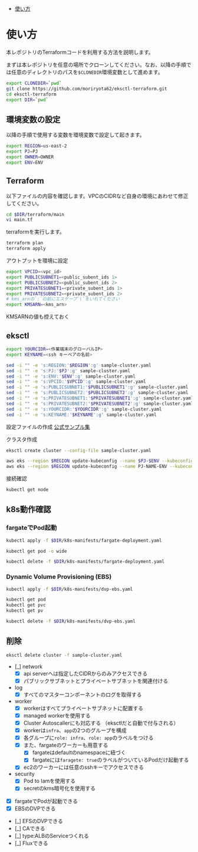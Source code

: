 - [使い方](#使い方)

# 使い方

本レポジトリのTerraformコードを利用する方法を説明します。


まずは本レポジトリを任意の場所でクローンしてください。なお、以降の手順では任意のディレクトリのパスを`$CLONEDIR`環境変数として進めます。

``` sh
export CLONEDIR=`pwd`
git clone https://github.com/moriryota62/eksctl-terraform.git
cd eksctl-terraform
export DIR=`pwd`
```

## 環境変数の設定

以降の手順で使用する変数を環境変数で設定して起きます。

``` sh
export REGION=us-east-2
export PJ=PJ
export OWNER=OWNER
export ENV=ENV
```

## Terraform

以下ファイルの内容を確認します。VPCのCIDRなど自身の環境にあわせて修正してください。

``` sh
cd $DIR/terraform/main
vi main.tf
```

terraformを実行します。

``` sh
terraform plan
terraform apply
```

アウトプットを環境に設定

``` sh
export VPCID=<vpc_id>
export PUBLICSUBNET1=<public_subent_ids 1>
export PUBLICSUBNET2=<public_subent_ids 2>
export PRIVATESUBNET1=<private_subent_ids 1>
export PRIVATESUBNET2=<private_subent_ids 2>
# kms_arnの`:`の前にエスケープ`\`をいれてください
export KMSARN=<kms_arn>
```

KMSARNの値も控えておく

## eksctl

``` sh
export YOURCIDR=<作業端末のグローバルIP>
export KEYNAME=<ssh キーペアの名前>
```

``` sh
sed -i "" -e 's:REGION:'$REGION':g' sample-cluster.yaml
sed -i "" -e 's:PJ:'$PJ':g' sample-cluster.yaml
sed -i "" -e 's:ENV:'$ENV':g' sample-cluster.yaml
sed -i "" -e 's:VPCID:'$VPCID':g' sample-cluster.yaml
sed -i "" -e 's:PUBLICSUBNET1:'$PUBLICSUBNET1':g' sample-cluster.yaml
sed -i "" -e 's:PUBLICSUBNET2:'$PUBLICSUBNET2':g' sample-cluster.yaml
sed -i "" -e 's:PRIVATESUBNET1:'$PRIVATESUBNET1':g' sample-cluster.yaml
sed -i "" -e 's:PRIVATESUBNET2:'$PRIVATESUBNET2':g' sample-cluster.yaml
sed -i "" -e 's:YOURCIDR:'$YOURCIDR':g' sample-cluster.yaml
sed -i "" -e 's:KEYNAME:'$KEYNAME':g' sample-cluster.yaml
```

設定ファイルの作成
[公式サンプル集](https://github.com/weaveworks/eksctl/tree/master/examples)

クラスタ作成

``` sh
eksctl create cluster --config-file sample-cluster.yaml
```

``` sh
aws eks --region $REGION update-kubeconfig --name $PJ-$ENV --kubeconfig ~/.kube/config_CLUSTERNAME
aws eks --region $REGION update-kubeconfig --name PJ-NAME-ENV --kubeconfig ~/.kube/config_PJ-NAME-ENV
```

接続確認

``` sh
kubectl get node
```

## k8s動作確認

### fargateでPod起動

``` sh
kubectl apply -f $DIR/k8s-manifests/fargate-deployment.yaml
```

``` sh
kubectl get pod -o wide
```

``` sh
kubectl delete -f $DIR/k8s-manifests/fargate-deployment.yaml
```

### Dynamic Volume Provisioning (EBS)

``` sh
kubectl apply -f $DIR/k8s-manifests/dvp-ebs.yaml
```

``` sh
kubectl get pod
kubectl get pvc
kubectl get pv
```

``` sh
kubectl delete -f $DIR/k8s-manifests/dvp-ebs.yaml
```

## 削除

``` sh
eksctl delete cluster -f sample-cluster.yaml
```




- [_] network
  - [X] api serverへは指定したCIDRからのみアクセスできる
  - [X] パブリックサブネットとプライベートサブネットを関連付ける
- log
  - [X] すべてのマスターコンポーネントのログを取得する
- worker
  - [X] workerはすべてプライベートサブネットに配置する
  - [X] managed workerを使用する
  - [X] Cluster Autoscallerにも対応する （eksctlだと自動で付与される）
  - [X] workerは`infra`、`app`の2つのグループを構成
  - [X] 各グループに`role: infra`、`role: app`のラベルをつける
  - [X] また、fargateのワーカーも用意する
    - [X] fargateはdefaultのnamespaceに紐づく
    - [X] fargateには`faragete: true`のラベルがついているPodだけ起動する 
  - [X] ec2のワーカーには任意のsshキーでアクセスできる
- security
  - [X] Pod to Iamを使用する
  - [X] secretのkms暗号化を使用する

- [X] fargateでPodが起動できる
- [X] EBSのDVPできる
- [_] EFSのDVPできる
- [_] CAできる
- [_] type:ALBのServiceつくれる
- [_] Fluxできる